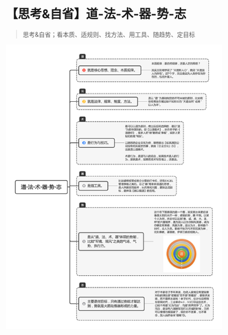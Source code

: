 # 【思考&自省】道-法-术-器-势-志

> 思考&自省；看本质、适规则、找方法、用工具、随趋势、定目标

![](https://github.com/BrooksWon/Blogs/blob/master/think/product/%E9%81%93-%E6%B3%95-%E6%9C%AF-%E5%99%A8-%E5%8A%BF-%E5%BF%97.png)